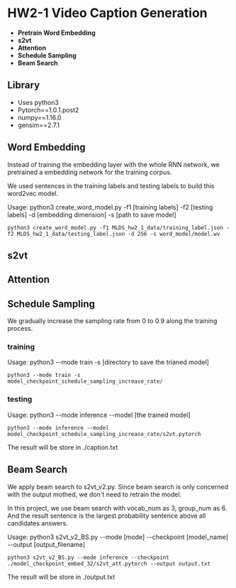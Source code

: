 # HW2-1 Video Caption Generation

* **Pretrain Word Embedding**
* **s2vt**
* **Attention**
* **Schedule Sampling**
* **Beam Search**

## Library

* Uses python3
* Pytorch==1.0.1.post2
* numpy==1.16.0
* gensim==2.7.1

## Word Embedding

Instead of training the embedding layer with the whole RNN network, we pretrained a embedding network for the training corpus.

We used sentences in the training labels and testing labels to build this word2vec model.

Usage: python3 create\_word\_model.py -f1 [training labels] -f2 [testing labels] -d [embedding dimension] -s [path to save model]

```
python3 create_word_model.py -f1 MLDS_hw2_1_data/training_label.json -f2 MLDS_hw2_1_data/testing_label.json -d 256 -s word_model/model.wv
```

## s2vt

## Attention

## Schedule Sampling

We gradually increase the sampling rate from 0 to 0.9 along the training process.

### training

Usage: python3 --mode train -s [directory to save the trianed model]

```
python3 --mode train -s model_checkpoint_schedule_sampling_increase_rate/
```

### testing

Usage: python3 --mode inference --model [the trained model]

```
python3 --mode inference --model model_checkpoint_schedule_sampling_increase_rate/s2vt.pytorch
```

The result will be store in ./caption.txt

## Beam Search

We apply beam search to s2vt_v2.py. Since beam search is only concerned with the output mothed, we don't need to retrain the model. 

In this project, we use beam search with vocab_num as 3, group_num as 6. And the result sentence is the largest probability sentence above all candidates answers.

Usage: python3 s2vt_v2_BS.py --mode [mode] --checkpoint [model_name] --output [output_filename]

```
python3 s2vt_v2_BS.py --mode inference --checkpoint ./model_checkpoint_embed_32/s2vt_att.pytorch --output output.txt
```

The result will be store in ./output.txt